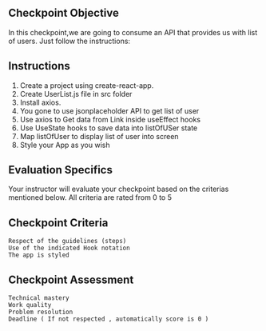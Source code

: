 ## Checkpoint Objective

In this checkpoint,we are going to consume an API that provides us with list of users. Just follow the instructions:

## Instructions

1. Create a project using create-react-app.
2. Create UserList.js file in src folder
3. Install axios.
4. You gone to use jsonplaceholder API to get list of user
5. Use axios to Get data from Link inside useEffect hooks
6. Use UseState hooks to save data into listOfUSer state
7. Map listOfUser to display list of user into screen
8. Style your App as you wish

## Evaluation Specifics

Your instructor will evaluate your checkpoint based on the criterias mentioned below. All criteria are rated from 0 to 5

## Checkpoint Criteria

    Respect of the guidelines (steps)
    Use of the indicated Hook notation
    The app is styled

## Checkpoint Assessment

    Technical mastery
    Work quality
    Problem resolution
    Deadline ( If not respected , automatically score is 0 )
